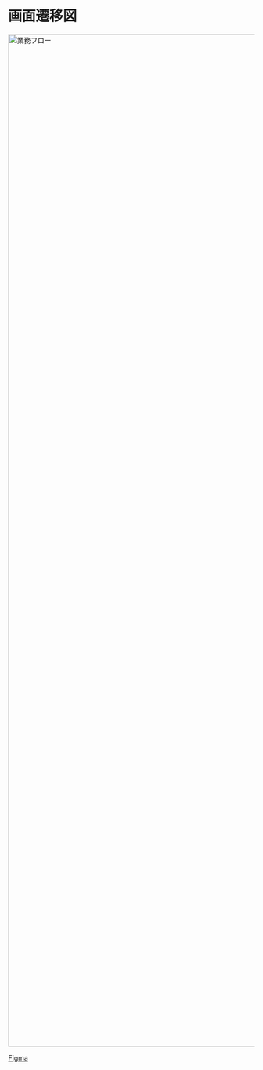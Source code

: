 # 画面遷移図

<img width="2064" alt="業務フロー" src="https://github.com/shtk0llq/QuestBoard/assets/119676984/04d5c010-5173-4648-a4bc-29f1c46b540e">

[Figma](https://www.figma.com/file/OvoZwQdtcAgcMd2Ytci5Vd/%E6%A5%AD%E5%8B%99%E3%83%95%E3%83%AD%E3%83%BC?type=whiteboard&node-id=0%3A1&t=a4oERN5C2ZOkFRYI-1)
